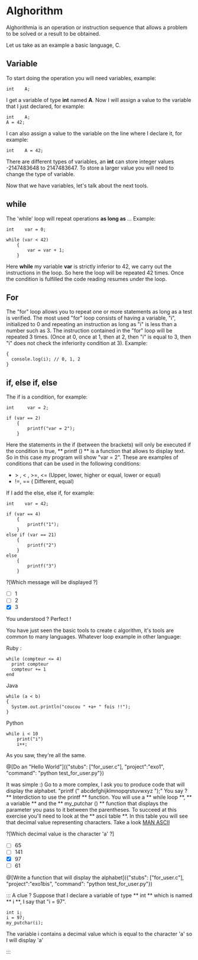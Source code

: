 # Alghorithm

Alghorithmia is an operation or instruction sequence that allows a problem to be solved or a result to be obtained.

Let us take as an example a basic language, C.

## Variable

To start doing the operation you will need variables, example:

```int    A;```

I get a variable of type **int** named **A**. Now I will assign a value to the variable that I just declared, for example:

```
int    A;
A = 42;
```

I can also assign a value to the variable on the line where I declare it, for example:

```int    A = 42;```

There are different types of variables, an **int** can store integer values ​​-2147483648 to 2147483647. To store a larger value you will need to change the type of variable.

Now that we have variables, let's talk about the next tools.

## **while**

The 'while' loop will repeat operations **as long as** ...
Example:

```
int    var = 0;

while (var < 42)
	{
		var = var + 1;
 	}
```

Here **while** my variable **var** is strictly inferior to 42, we carry out the instructions in the loop. So here the loop will be repeated 42 times. Once the condition is fulfilled the code reading resumes under the loop.

## **For**

The "for" loop allows you to repeat one or more statements as long as a test is verified. The most used "for" loop consists of having a variable, "i", initialized to 0 and repeating an instruction as long as "i" is less than a number such as 3. The instruction contained in the "for" loop will be repeated 3 times. (Once at 0, once at 1, then at 2, then "i" is equal to 3, then "i" does not check the inferiority condition at 3). Example:

```for(var i = 0; i < 3; i++)
{
  console.log(i); // 0, 1, 2
}
```

## **if, else if, else**

The if is a condition, for example:

```
int     var = 2;

if (var == 2)
	{
		printf("var = 2");
	}
```

Here the statements in the if (between the brackets) will only be executed if the condition is true, ** printf () ** is a function that allows to display text.
So in this case my program will show "var = 2".
These are examples of conditions that can be used in the following conditions:

* \> , < , >=, <= (Upper, lower, higher or equal, lower or equal)
* !=, == (
Different, equal)


If I add the else, else if, for example:

```
int    var = 42;

if (var == 4)
	{
		printf("1");
	}
else if (var == 21)
	{
		printf("2")
	}
else
	{
		printf("3")
	}
```

?[Which message will be displayed ?]
- [ ] 1
- [ ] 2
- [x] 3

You understood ? Perfect !

You have just seen the basic tools to create c algorithm, it's tools are common to many languages.
Whatever loop example in other language:

Ruby :
```
while (compteur <= 4)
  print compteur
  compteur += 1
end
```

Java
```
while (a < b)
{
  System.out.println("coucou " +a+ " fois !!");
}
```

Python
```
while i < 10
	print("i")
	i++;
```

As you saw, they're all the same.

@[Do an "Hello World"]({"stubs": ["for_user.c"], "project":"exo1", "command": "python test_for_user.py"})

It was simple :)
Go to a more complex, I ask you to produce code that will display the alphabet. "printf (" abcdefghijklmnopqrstuvwxyz ");" You say ? ** Interdiction to use the printf ** function. You will use a ** while loop **, ** a variable ** and the ** my_putchar () ** function that displays the parameter you pass to it between the parentheses.
To succeed at this exercise you'll need to look at the ** ascii table **. In this table you will see that decimal value ​​representing characters. Take a look [MAN ASCII](http://www.linux-france.org/article/man-fr/man7/ascii-7.html)

?[Which decimal value is the character 'a' ?]
- [ ] 65
- [ ] 141
- [x] 97
- [ ] 61

@[Write a function that will display the alphabet]({"stubs": ["for_user.c"], "project":"exo1bis", "command": "python test_for_user.py"})

::: A clue ?
Suppose that I declare a variable of type ** int ** which is named ** i **, I say that "i = 97".

```
int i;
i = 97;
my_putchar(i);
```

The variable i contains a decimal value which is equal to the character 'a' so I will display 'a'

:::
